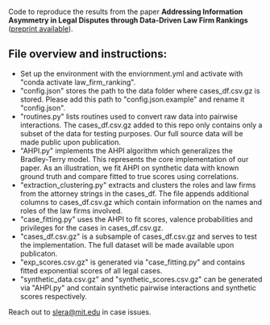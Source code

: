 Code to reproduce the results from the paper **Addressing Information Asymmetry in Legal Disputes through Data-Driven Law Firm Rankings** ([preprint available](http://arxiv.org/abs/2408.16863)).

## File overview and instructions: 

* Set up the environment with the enviornment.yml and activate with "conda activate law_firm_ranking".
* "config.json" stores the path to the data folder where cases_df.csv.gz is stored. Please add this path to "config.json.example" and rename it "config.json".
* "routines.py" lists routines used to convert raw data into pairwise interactions. The cases_df.csv.gz added to this repo only contains only a subset of the data for testing purposes. Our full source data will be made public upon publication.
* "AHPI.py" implements the AHPI algorithm which generalizes the Bradley-Terry model. This represents the core implementation of our paper. As an illustration, we fit AHPI on synthetic data with known ground truth and compare fitted to true scores using correlations.
* "extraction_clustering.py" extracts and clusters the roles and law firms from the attorney strings in the cases_df. The file appends additional columns to cases_df.csv.gz which contain information on the names and roles of the law firms involved.
* "case_fitting.py" uses the AHPI to fit scores, valence probabilities and privileges for the cases in cases_df.csv.gz.
* "cases_df.csv.gz" is a subsample of cases_df.csv.gz and serves to test the implementation. The full dataset will be made available upon publicaton.
* "exp_scores.csv.gz" is generated via "case_fitting.py" and contains fitted exponential scores of all legal cases.
* "synthetic_data.csv.gz" and "synthetic_scores.csv.gz" can be generated via "AHPI.py" and contain synthetic pairwise interactions and synthetic scores respectively.

Reach out to slera@mit.edu in case issues.
